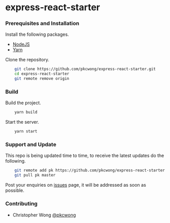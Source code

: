 # express-react-starter

### Prerequisites and Installation

Install the following packages.

- [NodeJS](https://nodejs.org/en/)
- [Yarn](https://yarnpkg.com/en/)

Clone the repository.

```bash
    git clone https://github.com/pkcwong/express-react-starter.git
    cd express-react-starter
    git remote remove origin
```

### Build

Build the project.

```bash
    yarn build
```

Start the server.

```bash
    yarn start
```

### Support and Update

This repo is being updated time to time, to receive the latest updates do the following.

```bash
    git remote add pk https://github.com/pkcwong/express-react-starter.git
    git pull pk master
```

Post your enquiries on [issues](https://github.com/pkcwong/express-react-starter/issues) page, it will be addressed as soon as possible.

### Contributing

- Christopher Wong [@pkcwong](https://github.com/pkcwong)
